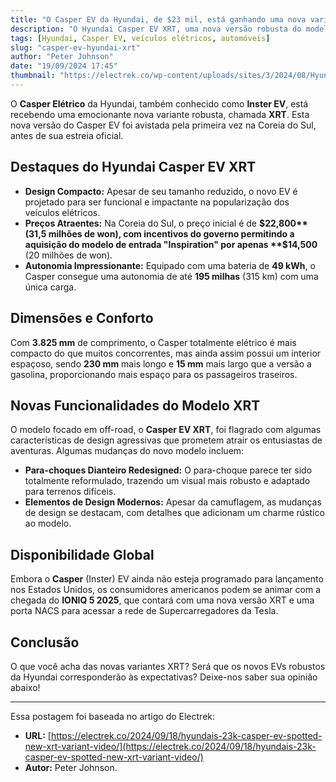 ```yaml
---
title: "O Casper EV da Hyundai, de $23 mil, está ganhando uma nova variante XRT: Aqui está nossa primeira impressão [Vídeo]"
description: "O Hyundai Casper EV XRT, uma nova versão robusta do modelo elétrico, promete impressionar com suas características inovadoras e design otimizado."
tags: [Hyundai, Casper EV, veículos elétricos, automóveis]
slug: "casper-ev-hyundai-xrt"
author: "Peter Johnson"
date: "19/09/2024 17:45"
thumbnail: "https://electrek.co/wp-content/uploads/sites/3/2024/08/Hyundai-Casper-EV-price.jpeg?quality=82&strip=all&w=1400"
---
```


O **Casper Elétrico** da Hyundai, também conhecido como **Inster EV**, está recebendo uma emocionante nova variante robusta, chamada **XRT**. Esta nova versão do Casper EV foi avistada pela primeira vez na Coreia do Sul, antes de sua estreia oficial.

## Destaques do Hyundai Casper EV XRT

- **Design Compacto:** Apesar de seu tamanho reduzido, o novo EV é projetado para ser funcional e impactante na popularização dos veículos elétricos.
- **Preços Atraentes:** Na Coreia do Sul, o preço inicial é de **$22,800** (31,5 milhões de won), com incentivos do governo permitindo a aquisição do modelo de entrada "Inspiration" por apenas **$14,500** (20 milhões de won).
- **Autonomia Impressionante:** Equipado com uma bateria de **49 kWh**, o Casper consegue uma autonomia de até **195 milhas** (315 km) com uma única carga.

## Dimensões e Conforto

Com **3.825 mm** de comprimento, o Casper totalmente elétrico é mais compacto do que muitos concorrentes, mas ainda assim possui um interior espaçoso, sendo **230 mm** mais longo e **15 mm** mais largo que a versão a gasolina, proporcionando mais espaço para os passageiros traseiros.

## Novas Funcionalidades do Modelo XRT

O modelo focado em off-road, o **Casper EV XRT**, foi flagrado com algumas características de design agressivas que prometem atrair os entusiastas de aventuras. Algumas mudanças do novo modelo incluem:

- **Para-choques Dianteiro Redesigned:** O para-choque parece ter sido totalmente reformulado, trazendo um visual mais robusto e adaptado para terrenos difíceis.
- **Elementos de Design Modernos:** Apesar da camuflagem, as mudanças de design se destacam, com detalhes que adicionam um charme rústico ao modelo.

## Disponibilidade Global

Embora o **Casper** (Inster) EV ainda não esteja programado para lançamento nos Estados Unidos, os consumidores americanos podem se animar com a chegada do **IONIQ 5 2025**, que contará com uma nova versão XRT e uma porta NACS para acessar a rede de Supercarregadores da Tesla.

## Conclusão

O que você acha das novas variantes XRT? Será que os novos EVs robustos da Hyundai corresponderão às expectativas? Deixe-nos saber sua opinião abaixo!

---

Essa postagem foi baseada no artigo do Electrek:
- **URL:** [https://electrek.co/2024/09/18/hyundais-23k-casper-ev-spotted-new-xrt-variant-video/](https://electrek.co/2024/09/18/hyundais-23k-casper-ev-spotted-new-xrt-variant-video/)
- **Autor:** Peter Johnson.